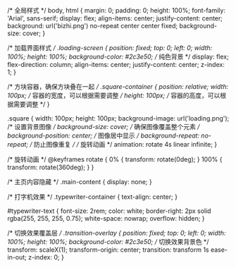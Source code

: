 /* 全局样式 */
body, html {
  margin: 0;
  padding: 0;
  height: 100%;
  font-family: 'Arial', sans-serif;
  display: flex;
  align-items: center;
  justify-content: center;
  background: url('bizhi.png') no-repeat center center fixed;
  background-size: cover;
}

/* 加载界面样式 */
.loading-screen {
  position: fixed;
  top: 0;
  left: 0;
  width: 100%;
  height: 100%;
  background-color: #2c3e50; /* 纯色背景 */
  display: flex;
  flex-direction: column;
  align-items: center;
  justify-content: center;
  z-index: 1;
}

/* 方块容器，确保方块叠在一起 */
.square-container {
  position: relative;
  width: 100px; /* 容器的宽度，可以根据需要调整 */
  height: 100px; /* 容器的高度，可以根据需要调整 */
}

.square {
  width: 100px;
  height: 100px;
  background-image: url('loading.png'); /* 设置背景图像 */
  background-size: cover; /* 确保图像覆盖整个元素 */
  background-position: center; /* 图像居中显示 */
  background-repeat: no-repeat; /* 防止图像重复 */
  /* 旋转动画 */
  animation: rotate 4s linear infinite;
}

/* 旋转动画 */
@keyframes rotate {
  0% { transform: rotate(0deg); }
  100% { transform: rotate(360deg); }
}

/* 主页内容隐藏 */
.main-content {
  display: none;
}

/* 打字机效果 */
.typewriter-container {
  text-align: center;
}

#typewriter-text {
  font-size: 2rem;
  color: white;
  border-right: 2px solid rgba(255, 255, 255, 0.75);
  white-space: nowrap;
  overflow: hidden;
}

/* 切换效果覆盖层 */
.transition-overlay {
  position: fixed;
  top: 0;
  left: 0;
  width: 100%;
  height: 100%;
  background-color: #2c3e50; /* 切换效果背景色 */
  transform: scaleX(1);
  transform-origin: center;
  transition: transform 1s ease-in-out;
  z-index: 0;
}
